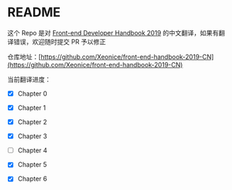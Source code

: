 # README

这个 Repo 是对 [Front-end Developer Handbook 2019](https://frontendmasters.com/books/front-end-handbook/2019/) 的中文翻译，如果有翻译错误，欢迎随时提交 PR 予以修正

仓库地址：[https://github.com/Xeonice/front-end-handbook-2019-CN](https://github.com/Xeonice/front-end-handbook-2019-CN)

当前翻译进度：

* [x] Chapter 0
* [x] Chapter 1
* [x] Chapter 2
* [x] Chapter 3
* [ ] Chapter 4
* [x] Chapter 5
* [x] Chapter 6


